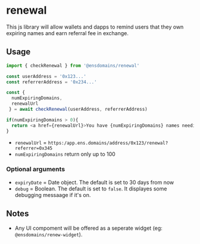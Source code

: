 # renewal

This js library will allow wallets and dapps to remind users that they own expiring names and earn referral fee in exchange.


## Usage

```js
import { checkRenewal } from '@ensdomains/renewal'

const userAddress = '0x123...'
const referrerAddress = '0x234...'

const {
  numExpiringDomains,
  renewalUrl
 } = await checkRenewal(userAddress, referrerAddress)

if(numExpiringDomains > 0){
  return <a href={renewalUrl}>You have {numExpiringDomains} names needing renewal!</a>
}
```

- `renewalUrl` = `https:/app.ens.domains/address/0x123/renewal?referrer=0x345`
- `numExpiringDomains` return only up to 100

### Optional arguments

-  `expiryDate` = Date object. The default is set to 30 days from now
-  `debug`      = Boolean. The default is set to `false`. It displayes some debugging messaage if it's on.

## Notes

- Any UI compoment will be offered as a seperate widget (eg: `@ensdomains/renew-widget`).
